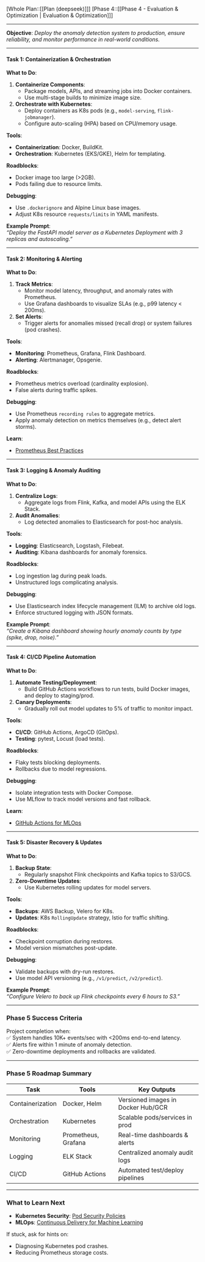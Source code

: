 [Whole Plan::[[Plan (deepseek)]]]
[Phase 4::[[Phase 4 - Evaluation & Optimization | Evaluation & Optimization]]]

---

**Objective**: *Deploy the anomaly detection system to production, ensure reliability, and monitor performance in real-world conditions.*  

---

#### **Task 1: Containerization & Orchestration**  
**What to Do**:  
1. **Containerize Components**:  
   - Package models, APIs, and streaming jobs into Docker containers.  
   - Use multi-stage builds to minimize image size.  
2. **Orchestrate with Kubernetes**:  
   - Deploy containers as K8s pods (e.g., `model-serving`, `flink-jobmanager`).  
   - Configure auto-scaling (HPA) based on CPU/memory usage.  

**Tools**:  
- **Containerization**: Docker, BuildKit.  
- **Orchestration**: Kubernetes (EKS/GKE), Helm for templating.  

**Roadblocks**:  
- Docker image too large (>2GB).  
- Pods failing due to resource limits.  

**Debugging**:  
- Use `.dockerignore` and Alpine Linux base images.  
- Adjust K8s resource `requests/limits` in YAML manifests.  

**Example Prompt**:  
*“Deploy the FastAPI model server as a Kubernetes Deployment with 3 replicas and autoscaling.”*  

---

#### **Task 2: Monitoring & Alerting**  
**What to Do**:  
1. **Track Metrics**:  
   - Monitor model latency, throughput, and anomaly rates with Prometheus.  
   - Use Grafana dashboards to visualize SLAs (e.g., p99 latency < 200ms).  
2. **Set Alerts**:  
   - Trigger alerts for anomalies missed (recall drop) or system failures (pod crashes).  

**Tools**:  
- **Monitoring**: Prometheus, Grafana, Flink Dashboard.  
- **Alerting**: Alertmanager, Opsgenie.  

**Roadblocks**:  
- Prometheus metrics overload (cardinality explosion).  
- False alerts during traffic spikes.  

**Debugging**:  
- Use Prometheus `recording rules` to aggregate metrics.  
- Apply anomaly detection on metrics themselves (e.g., detect alert storms).  

**Learn**:  
- [Prometheus Best Practices](https://prometheus.io/docs/practices/naming/)  

---

#### **Task 3: Logging & Anomaly Auditing**  
**What to Do**:  
1. **Centralize Logs**:  
   - Aggregate logs from Flink, Kafka, and model APIs using the ELK Stack.  
2. **Audit Anomalies**:  
   - Log detected anomalies to Elasticsearch for post-hoc analysis.  

**Tools**:  
- **Logging**: Elasticsearch, Logstash, Filebeat.  
- **Auditing**: Kibana dashboards for anomaly forensics.  

**Roadblocks**:  
- Log ingestion lag during peak loads.  
- Unstructured logs complicating analysis.  

**Debugging**:  
- Use Elasticsearch index lifecycle management (ILM) to archive old logs.  
- Enforce structured logging with JSON formats.  

**Example Prompt**:  
*“Create a Kibana dashboard showing hourly anomaly counts by type (spike, drop, noise).”*  

---

#### **Task 4: CI/CD Pipeline Automation**  
**What to Do**:  
1. **Automate Testing/Deployment**:  
   - Build GitHub Actions workflows to run tests, build Docker images, and deploy to staging/prod.  
2. **Canary Deployments**:  
   - Gradually roll out model updates to 5% of traffic to monitor impact.  

**Tools**:  
- **CI/CD**: GitHub Actions, ArgoCD (GitOps).  
- **Testing**: pytest, Locust (load tests).  

**Roadblocks**:  
- Flaky tests blocking deployments.  
- Rollbacks due to model regressions.  

**Debugging**:  
- Isolate integration tests with Docker Compose.  
- Use MLflow to track model versions and fast rollback.  

**Learn**:  
- [GitHub Actions for MLOps](https://docs.github.com/en/actions/guides/about-continuous-integration)  

---

#### **Task 5: Disaster Recovery & Updates**  
**What to Do**:  
1. **Backup State**:  
   - Regularly snapshot Flink checkpoints and Kafka topics to S3/GCS.  
2. **Zero-Downtime Updates**:  
   - Use Kubernetes rolling updates for model servers.  

**Tools**:  
- **Backups**: AWS Backup, Velero for K8s.  
- **Updates**: K8s `RollingUpdate` strategy, Istio for traffic shifting.  

**Roadblocks**:  
- Checkpoint corruption during restores.  
- Model version mismatches post-update.  

**Debugging**:  
- Validate backups with dry-run restores.  
- Use model API versioning (e.g., `/v1/predict`, `/v2/predict`).  

**Example Prompt**:  
*“Configure Velero to back up Flink checkpoints every 6 hours to S3.”*  

---

### **Phase 5 Success Criteria**  
Project completion when:  
✅ System handles 10K+ events/sec with <200ms end-to-end latency.  
✅ Alerts fire within 1 minute of anomaly detection.  
✅ Zero-downtime deployments and rollbacks are validated.  

---

### **Phase 5 Roadmap Summary**  
| Task                   | Tools               | Key Outputs                          |  
|------------------------|---------------------|--------------------------------------|  
| Containerization       | Docker, Helm        | Versioned images in Docker Hub/GCR   |  
| Orchestration          | Kubernetes          | Scalable pods/services in prod       |  
| Monitoring             | Prometheus, Grafana | Real-time dashboards & alerts        |  
| Logging                | ELK Stack           | Centralized anomaly audit logs       |  
| CI/CD                  | GitHub Actions      | Automated test/deploy pipelines      |  

---

### **What to Learn Next**  
- **Kubernetes Security**: [Pod Security Policies](https://kubernetes.io/docs/concepts/security/pod-security-policy/)  
- **MLOps**: [Continuous Delivery for Machine Learning](https://cloud.google.com/architecture/mlops-continuous-delivery-and-automation-pipelines-in-machine-learning)  

If stuck, ask for hints on:  
- Diagnosing Kubernetes pod crashes.  
- Reducing Prometheus storage costs.